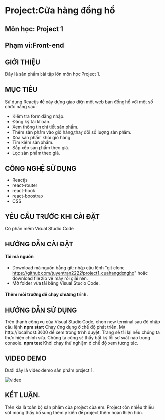 # Project:Cửa hàng đồng hồ

## Môn học: Project 1
## Phạm vi:Front-end

## GIỚI THIỆU
Đây là sản phẩm bài tập lớn môn học Project 1.
## MỤC TIÊU
Sử dụng Reactjs để xây dựng giao diện một web bán đồng hồ với một số chức năng sau:
* Kiểm tra form đăng nhập.
* Đăng ký tài khoản.
* Xem thông tin chi tiết sản phẩm.
* Thêm sản phẩm vào giỏ hàng,thay đổi số lượng sản phẩm.
* Xóa sản phẩm khỏi giỏ hàng.
* Tìm kiếm sản phẩm.
* Sắp xếp sản phẩm theo giá.
* Lọc sản phẩm theo giá.
 
## CÔNG NGHỆ SỬ DỤNG
* Reactjs
* react-router
* react-hook
* react-boostrap
* CSS

## YÊU CẦU TRƯỚC KHI CÀI ĐẶT
 Có phần mềm Visual Studio Code
 
## HƯỚNG DẪN CÀI ĐẶT
#### Tải mã nguồn
* Download mã nguồn bằng git: nhập câu lệnh "git clone https://github.com/tuyentran2222/project1_cuahangdongho" hoặc download file zip về máy rồi giải nén.
* Mở folder vừa tải bằng Visual Studio Code.
#### Thêm môi trường để chạy chương trình.



## HƯỚNG DẪN SỬ DỤNG
Trên thanh công cụ của Visual Studio Code, chọn new terminal sau đó nhập câu lệnh
**npm start**
Chạy ứng dụng ở chế độ phát triển.
Mở http://localhost:3000 để xem trong trình duyệt.
Trang sẽ tải lại nếu chúng ta thực hiện chỉnh sửa.
Chúng ta cũng sẽ thấy bất kỳ lỗi sơ suất nào trong console.
**npm test**
Khởi chạy thử nghiệm ở chế độ xem tương tác.

## VIDEO DEMO
Dưới đây là video demo sản phẩm project 1.

![video](https://github.com/tuyentran2222/project1_cuahangdongho/blob/master/media/chitietsp.png)

## KẾT LUẬN.

Trên kia là toàn bộ sản phẩm của project của em.
Project còn nhiều thiếu sót mong thầy bổ sung thêm ý kiến để project thêm hoàn thiện hơn.




